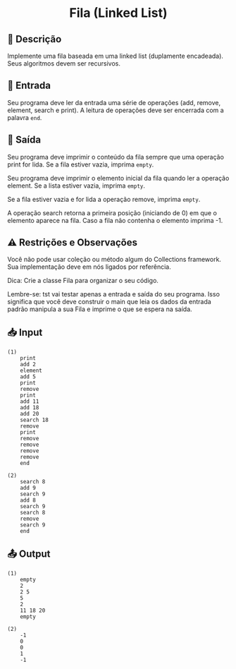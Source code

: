 <h1 align="center">
  <p> Fila (Linked List) </p>
</h1>

## 📝 Descrição

Implemente uma fila baseada em uma linked list (duplamente encadeada). Seus algoritmos devem ser recursivos.

## 📌 Entrada

Seu programa deve ler da entrada uma série de operações (add, remove, element, search e print). A leitura de operações deve ser encerrada com a palavra `end`.

## 📌 Saída

Seu programa deve imprimir o conteúdo da fila sempre que uma operação print for lida. Se a fila estiver vazia, imprima `empty`.

Seu programa deve imprimir o elemento inicial da fila quando ler a operação element. Se a lista estiver vazia, imprima `empty`.

Se a fila estiver vazia e for lida a operação remove, imprima `empty`.

A operação search retorna a primeira posição (iniciando de 0) em que o elemento aparece na fila. Caso a fila não contenha o elemento imprima -1.

## ⚠️ Restrições e Observações

Você não pode usar coleção ou método algum do Collections framework. Sua implementação deve em nós ligados por referência.

Dica: Crie a classe Fila para organizar o seu código.

Lembre-se: tst vai testar apenas a entrada e saída do seu programa. Isso significa que você deve construir o main que leia os dados da entrada padrão manipula a sua Fila e imprime o que se espera na saída.

## 📥 Input

``` 
(1)
    print
    add 2
    element
    add 5
    print
    remove
    print
    add 11
    add 18
    add 20
    search 18
    remove
    print
    remove
    remove
    remove
    remove
    end

(2)
    search 8
    add 9
    search 9
    add 8
    search 9
    search 8
    remove
    search 9
    end

```

## 📤 Output

``` 
(1)
    empty
    2
    2 5
    5
    2
    11 18 20
    empty

(2)
    -1
    0
    0
    1
    -1
```
